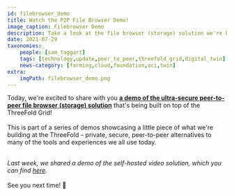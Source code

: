 ```yaml
---
id: filebrowser_demo
title: Watch the P2P File Browser Demo!
image_caption: Filebrowser Demo
description: Take a look at the file browser (storage) solution we're building at ThreeFold!
date: 2021-07-29
taxonomies:
    people: [sam_taggart]
    tags: [technology,update,peer_to_peer,threefold_grid,digital_twin]
    news-category: [farming,cloud,foundation,aci,twin]
extra:
    imgPath: filebrowser_demo.png
---
```


Today, we're excited to share with you **[a demo of the ultra-secure peer-to-peer file browser (storage) solution](https://www.youtube.com/watch?v=oT_dKuvF6Ng)** that's being built on top of the ThreeFold Grid!
<br/>
<br/>
This is part of a series of demos showcasing a little piece of what we're building at the ThreeFold – private, secure, peer-to-peer alternatives to many of the tools and experiences we all use today.
<br/>
<br/>

*Last week, we shared a demo of the self-hosted video solution, which you can find [here](https://threefold.io/news/post/video_chat_demo/).*
<br/>
<br/>
See you next time! 👋
